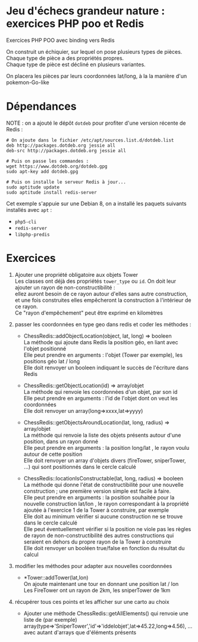 # Jeu d'échecs grandeur nature : exercices PHP poo et Redis
Exercices PHP POO avec binding vers Redis    
    
On construit un échiquier, sur lequel on pose plusieurs types de pièces. Chaque type de pièce a des propriétés propres.    
Chaque type de pièce est décliné en plusieurs variantes.    

On placera les pièces par leurs coordonnées lat/long, à la la manière d'un pokemon-Go-like    

# Dépendances
NOTE : on a ajouté le dépôt `dotdeb` pour profiter d'une version récente de Redis :
```
# On ajoute dans le fichier /etc/apt/sources.list.d/dotdeb.list                                                                                                                                                                                                                          
deb http://packages.dotdeb.org jessie all
deb-src http://packages.dotdeb.org jessie all    

# Puis on passe les commandes :                                                                                                                                                                                                                                                  
wget https://www.dotdeb.org/dotdeb.gpg
sudo apt-key add dotdeb.gpg    

# Puis on installe le serveur Redis à jour...    
sudo aptitude update
sudo aptitude install redis-server
```

Cet exemple s'appuie sur une Debian 8, on a installé les paquets suivants installés avec `apt` :
- `php5-cli`
- `redis-server`
- `libphp-predis`

# Exercices
1. Ajouter une propriété obligatoire aux objets Tower    
   Les classes ont déjà des propriétés `tower_type` ou `id`. On doit leur ajouter un rayon de non-constructibilité :    
   ellez auront besoin de ce rayon autour d'elles sans autre construction, et une fois construites elles empêcheront la construction à l'intérieur de ce rayon.    
   Ce "rayon d'empêchement" peut être exprimé en kilomètres    

2. passer les coordonnées en type geo dans redis et coder les méthodes :    
    - ChessRedis::addObjectLocation(object, lat, long) => booleen    
      La méthode qui ajoute dans Redis la position géo, en liant avec l'objet positionné    
      Elle peut prendre en arguments : l'objet (Tower par exemple), les positions géo lat / long    
      Elle doit renvoyer un booleen indiquant le succès de l'écriture dans Redis    
      
    - ChessRedis::getObjectLocation(id) => array/objet    
      La méthode qui renvoie les coordonnées d'un objet, par son id    
      Elle peut prendre en arguments : l'id de l'objet dont on veut les coordonnées    
      Elle doit renvoyer un array(long=>xxxx,lat=>yyyy)
      
    - ChessRedis::getObjectsAroundLocation(lat, long, radius) => array/objet     
      La méthode qui renvoie la liste des objets présents autour d'une position, dans un rayon donné    
      Elle peut prendre en arguments : la position long/lat , le rayon voulu autour de cette position    
      Elle doit renvoyer un array d'objets divers (fireTower, sniperTower, ...) qui sont positionnés dans le cercle calculé    
      
    - ChessRedis::locationIsConstructable(lat, long, radius) => booleen    
      La méthode qui donne l'état de constructibilité pour une nouvelle construction ; une première version simple est facile à faire.    
      Elle peut prendre en arguments : la position souhaitée pour la nouvelle construction lat/lon , le rayon correspondant à la propriété ajoutée à l'exercice 1 de la Tower à construire, par exemple    
      Elle doit au minimum vérifier si aucune construction ne se trouve dans le cercle calculé    
      Elle peut éventuellement vérifier si la position ne viole pas les règles de rayon de non-constructibilité des autres constructions qui seraient en dehors du propre rayon de la Tower à construire    
      Elle doit renvoyer un booléen true/false en fonction du résultat du calcul    
    
3. modifier les méthodes pour adapter aux nouvelles coordonnées    
    - *Tower::addTower(lat,lon)    
      On ajoute maintenant une tour en donnant une position lat / lon    
      Les FireTower ont un rayon de 2km, les sniperTower de 1km
    
4. récupérer tous ces points et les afficher sur une carto au choix    
    - Ajouter une méthode ChessRedis::getAllElements() qui renvoie une liste de (par exemple) array(type=>'SniperTower','id'=>'iddelobjet',lat=>45.22,long=>4.56), ...    
    avec autant d'arrays que d'éléments présents    
    
    
